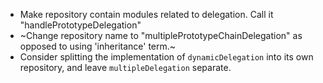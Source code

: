 - Make repository contain modules related to delegation. Call it "handlePrototypeDelegation"
- ~Change repository name to "multiplePrototypeChainDelegation" as opposed to using 'inheritance' term.~
- Consider splitting the implementation of `dynamicDelegation` into its own repository, and leave `multipleDelegation` separate.